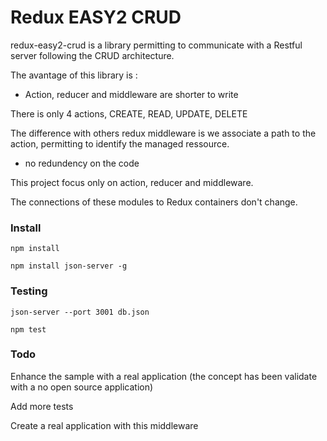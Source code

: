 # Redux EASY2 CRUD

redux-easy2-crud is a library permitting to communicate with a Restful server following the CRUD architecture.

The avantage of this library is :

* Action, reducer and middleware are shorter to write

There is only 4 actions, CREATE, READ, UPDATE, DELETE

The difference with others redux middleware is we associate a path to the action, permitting to identify the managed ressource.

* no redundency on the code

This project focus only on action, reducer and middleware.

The connections of these modules to Redux containers don't change.



### Install
```
npm install

npm install json-server -g
```

### Testing

```
json-server --port 3001 db.json

npm test

```

### Todo

Enhance the sample with a real application (the concept has been validate with a no open source application)

Add more tests

Create a real application with this middleware
